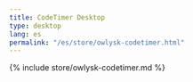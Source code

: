 ```yaml
---
title: CodeTimer Desktop
type: desktop
lang: es
permalink: "/es/store/owlysk-codetimer.html"
---
```


{% include store/owlysk-codetimer.md %}
 
